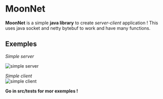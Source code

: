 # MoonNet
**MoonNet** is a simple **java library** to create *server-client* application !
This uses java socket and netty bytebuf to work and have many functions.

## Exemples
*Simple server*

![simple server](https://i.ibb.co/G2WfJ8W/1.png)

*Simple client*<br/>
![simple client](https://i.ibb.co/0txRn1R/2.png)

**Go in src/tests for mor exemples !**
